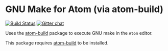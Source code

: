 # GNU Make for Atom (via atom-build)
[![Build Status](https://travis-ci.org/noseglid/atom-build-make.svg)](https://travis-ci.org/noseglid/atom-build-make)
[![Gitter chat](https://badges.gitter.im/noseglid/atom-build.svg)](https://gitter.im/noseglid/atom-build)

Uses the [atom-build](httsp://github.com/noseglid/atom-build) package to execute
GNU make in the `Atom` editor.

This package requires [atom-build](httsp://github.com/noseglid/atom-build) to be installed.
